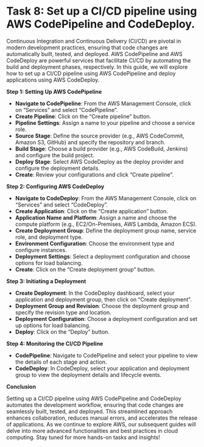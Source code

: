 # Task 8: Set up a CI/CD pipeline using AWS CodePipeline and CodeDeploy.

Continuous Integration and Continuous Delivery (CI/CD) are pivotal in modern development practices, ensuring that code changes are automatically built, tested, and deployed. AWS CodePipeline and AWS CodeDeploy are powerful services that facilitate CI/CD by automating the build and deployment phases, respectively. In this guide, we will explore how to set up a CI/CD pipeline using AWS CodePipeline and deploy applications using AWS CodeDeploy.

**Step 1: Setting Up AWS CodePipeline**

- **Navigate to CodePipeline**: From the AWS Management Console, click on “Services” and select “CodePipeline”.
- **Create Pipeline**: Click on the “Create pipeline” button.
- **Pipeline Settings**: Assign a name to your pipeline and choose a service role.
- **Source Stage**: Define the source provider (e.g., AWS CodeCommit, Amazon S3, GitHub) and specify the repository and branch.
- **Build Stage**: Choose a build provider (e.g., AWS CodeBuild, Jenkins) and configure the build project.
- **Deploy Stage**: Select AWS CodeDeploy as the deploy provider and configure the deployment details.
- **Create**: Review your configurations and click “Create pipeline”.

**Step 2: Configuring AWS CodeDeploy**

- **Navigate to CodeDeploy**: From the AWS Management Console, click on “Services” and select “CodeDeploy”.
- **Create Application**: Click on the “Create application” button.
- **Application Name and Platform**: Assign a name and choose the compute platform (e.g., EC2/On-Premises, AWS Lambda, Amazon ECS).
- **Create Deployment Group**: Define the deployment group name, service role, and deployment type.
- **Environment Configuration**: Choose the environment type and configure instances.
- **Deployment Settings**: Select a deployment configuration and choose options for load balancing.
- **Create**: Click on the “Create deployment group” button.

**Step 3: Initiating a Deployment**

- **Create Deployment**: In the CodeDeploy dashboard, select your application and deployment group, then click on “Create deployment”.
- **Deployment Group and Revision**: Choose the deployment group and specify the revision type and location.
- **Deployment Configuration**: Choose a deployment configuration and set up options for load balancing.
- **Deploy**: Click on the “Deploy” button.

**Step 4: Monitoring the CI/CD Pipeline**

- **CodePipeline**: Navigate to CodePipeline and select your pipeline to view the details of each stage and action.
- **CodeDeploy**: In CodeDeploy, select your application and deployment group to view the deployment details and lifecycle events.

**Conclusion**

Setting up a CI/CD pipeline using AWS CodePipeline and CodeDeploy automates the development workflow, ensuring that code changes are seamlessly built, tested, and deployed. This streamlined approach enhances collaboration, reduces manual errors, and accelerates the release of applications. As we continue to explore AWS, our subsequent guides will delve into more advanced functionalities and best practices in cloud computing. Stay tuned for more hands-on tasks and insights!